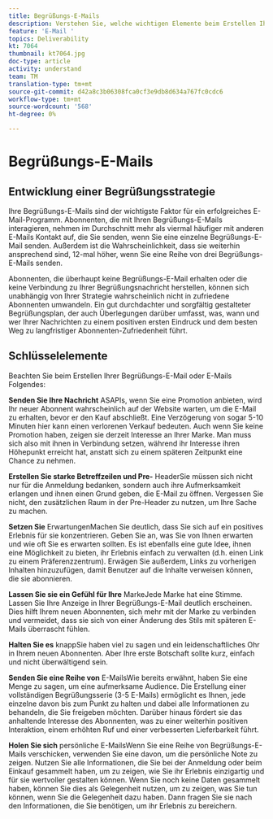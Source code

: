 ```yaml
---
title: Begrüßungs-E-Mails
description: Verstehen Sie, welche wichtigen Elemente beim Erstellen Ihrer Begrüßungs-E-Mails zu beachten sind.
feature: 'E-Mail '
topics: Deliverability
kt: 7064
thumbnail: kt7064.jpg
doc-type: article
activity: understand
team: TM
translation-type: tm+mt
source-git-commit: d42a8c3b06308fca0cf3e9db8d634a767fc0cdc6
workflow-type: tm+mt
source-wordcount: '568'
ht-degree: 0%

---
```



# Begrüßungs-E-Mails

## Entwicklung einer Begrüßungsstrategie

Ihre Begrüßungs-E-Mails sind der wichtigste Faktor für ein erfolgreiches E-Mail-Programm. Abonnenten, die mit Ihren Begrüßungs-E-Mails interagieren, nehmen im Durchschnitt mehr als viermal häufiger mit anderen E-Mails Kontakt auf, die Sie senden, wenn Sie eine einzelne Begrüßungs-E-Mail senden. Außerdem ist die Wahrscheinlichkeit, dass sie weiterhin ansprechend sind, 12-mal höher, wenn Sie eine Reihe von drei Begrüßungs-E-Mails senden.

Abonnenten, die überhaupt keine Begrüßungs-E-Mail erhalten oder die keine Verbindung zu Ihrer Begrüßungsnachricht herstellen, können sich unabhängig von Ihrer Strategie wahrscheinlich nicht in zufriedene Abonnenten umwandeln. Ein gut durchdachter und sorgfältig gestalteter Begrüßungsplan, der auch Überlegungen darüber umfasst, was, wann und wer Ihrer Nachrichten zu einem positiven ersten Eindruck und dem besten Weg zu langfristiger Abonnenten-Zufriedenheit führt.

## Schlüsselelemente

Beachten Sie beim Erstellen Ihrer Begrüßungs-E-Mail oder E-Mails Folgendes:

**Senden Sie Ihre Nachricht**
ASAPIs, wenn Sie eine Promotion anbieten, wird Ihr neuer Abonnent wahrscheinlich auf der Website warten, um die E-Mail zu erhalten, bevor er den Kauf abschließt. Eine Verzögerung von sogar 5-10 Minuten hier kann einen verlorenen Verkauf bedeuten. Auch wenn Sie keine Promotion haben, zeigen sie derzeit Interesse an Ihrer Marke. Man muss sich also mit ihnen in Verbindung setzen, während ihr Interesse ihren Höhepunkt erreicht hat, anstatt sich zu einem späteren Zeitpunkt eine Chance zu nehmen.

**Erstellen Sie starke Betreffzeilen und Pre-**
HeaderSie müssen sich nicht nur für die Anmeldung bedanken, sondern auch ihre Aufmerksamkeit erlangen und ihnen einen Grund geben, die E-Mail zu öffnen. Vergessen Sie nicht, den zusätzlichen Raum in der Pre-Header zu nutzen, um Ihre Sache zu machen.

**Setzen Sie**
ErwartungenMachen Sie deutlich, dass Sie sich auf ein positives Erlebnis für sie konzentrieren. Geben Sie an, was Sie von Ihnen erwarten und wie oft Sie es erwarten sollten. Es ist ebenfalls eine gute Idee, ihnen eine Möglichkeit zu bieten, ihr Erlebnis einfach zu verwalten (d.h. einen Link zu einem Präferenzzentrum). Erwägen Sie außerdem, Links zu vorherigen Inhalten hinzuzufügen, damit Benutzer auf die Inhalte verweisen können, die sie abonnieren.

**Lassen Sie sie ein Gefühl für Ihre**
MarkeJede Marke hat eine Stimme. Lassen Sie Ihre Anzeige in Ihrer Begrüßungs-E-Mail deutlich erscheinen. Dies hilft Ihrem neuen Abonnenten, sich mehr mit der Marke zu verbinden und vermeidet, dass sie sich von einer Änderung des Stils mit späteren E-Mails überrascht fühlen.

**Halten Sie es**
knappSie haben viel zu sagen und ein leidenschaftliches Ohr in Ihrem neuen Abonnenten. Aber Ihre erste Botschaft sollte kurz, einfach und nicht überwältigend sein.

**Senden Sie eine Reihe von**
E-MailsWie bereits erwähnt, haben Sie eine Menge zu sagen, um eine aufmerksame Audience. Die Erstellung einer vollständigen Begrüßungsserie (3-5 E-Mails) ermöglicht es Ihnen, jede einzelne davon bis zum Punkt zu halten und dabei alle Informationen zu behandeln, die Sie freigeben möchten. Darüber hinaus fördert sie das anhaltende Interesse des Abonnenten, was zu einer weiterhin positiven Interaktion, einem erhöhten Ruf und einer verbesserten Lieferbarkeit führt.

**Holen Sie sich**
persönliche E-MailsWenn Sie eine Reihe von Begrüßungs-E-Mails verschicken, verwenden Sie eine davon, um die persönliche Note zu zeigen. Nutzen Sie alle Informationen, die Sie bei der Anmeldung oder beim Einkauf gesammelt haben, um zu zeigen, wie Sie ihr Erlebnis einzigartig und für sie wertvoller gestalten können. Wenn Sie noch keine Daten gesammelt haben, können Sie dies als Gelegenheit nutzen, um zu zeigen, was Sie tun können, wenn Sie die Gelegenheit dazu haben. Dann fragen Sie sie nach den Informationen, die Sie benötigen, um ihr Erlebnis zu bereichern.

